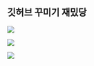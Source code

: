 ## 깃허브 꾸미기 재밌당

![](https://img.shields.io/badge/Instagram-E4405F?style=for-the-badge&logo=instagram&logoColor=white) 

![](https://img.shields.io/badge/Python-3776AB?style=for-the-badge&logo=python&logoColor=white)  

![](https://img.shields.io/badge/Colab-F9AB00?style=for-the-badge&logo=googlecolab&color=525252)
<!--
**jjaaeng/jjaaeng** is a ✨ _special_ ✨ repository because its `README.md` (this file) appears on your GitHub profile.

Here are some ideas to get you started:

- 🔭 I’m currently working on ...
- 🌱 I’m currently learning ...
- 👯 I’m looking to collaborate on ...
- 🤔 I’m looking for help with ...
- 💬 Ask me about ...
- 📫 How to reach me: ...
- 😄 Pronouns: ...
- ⚡ Fun fact: ...
-->
